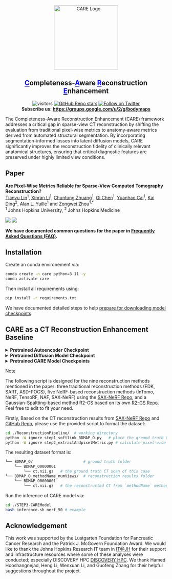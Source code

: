 <div align="center">
    <img src="assets/fig_logo.png" alt="CARE Logo" width=200/>
<h2 align="center"><span style="color: blue;"><ins>C</ins></span>ompleteness-<span style="color: blue;"><ins>A</ins></span>ware <span style="color: blue;"><ins>R</ins></span>econstruction <span style="color: blue;"><ins>E</ins></span>nhancement</h2>
</div>
<div align="center">


![visitors](https://visitor-badge.laobi.icu/badge?page_id=MrGiovanni/CARE)
[![GitHub Repo stars](https://img.shields.io/github/stars/MrGiovanni/CARE?style=social)](https://github.com/MrGiovanni/CARE/stargazers)
<a href="https://twitter.com/bodymaps317">
        <img src="https://img.shields.io/twitter/follow/BodyMaps?style=social" alt="Follow on Twitter" />
</a><br/>
**Subscribe us: https://groups.google.com/u/2/g/bodymaps**  

</div>

The Completeness-Aware Reconstruction Enhancement (CARE) framework addresses a critical gap in sparse-view CT reconstruction by shifting the evaluation from traditional pixel-wise metrics to anatomy-aware metrics derived from automated structural segmentation. By incorporating segmentation-informed losses into latent diffusion models, CARE significantly improves the reconstruction fidelity of clinically relevant anatomical structures, ensuring that critical diagnostic features are preserved under highly limited view conditions.

## Paper
<b>Are Pixel-Wise Metrics Reliable for Sparse-View Computed Tomography Reconstruction?</b> <br/>
[Tianyu Lin](https://lin-tianyu.github.io/)<sup>1</sup>, 
[Xinran Li](https://openreview.net/profile?id=~Xinran_Li7)<sup>1</sup>, 
[Chuntung Zhuang](https://openreview.net/profile?id=~Chuntung_Zhuang1)<sup>1</sup>, 
[Qi Chen](https://scholar.google.com/citations?user=4Q5gs2MAAAAJ&hl=en)<sup>1</sup>, 
[Yuanhao Cai](https://caiyuanhao1998.github.io/)<sup>1</sup>, 
[Kai Ding](https://scholar.google.com/citations?user=OvpsAYgAAAAJ&hl=en&oi=ao)<sup>2</sup>, 
[Alan L. Yuille](https://www.cs.jhu.edu/~ayuille/)<sup>1</sup> and
[Zongwei Zhou](https://www.zongweiz.com/)<sup>1,*</sup> <br/>
<sup>1 </sup>Johns Hopkins University,  <sup>2 </sup>Johns Hopkins Medicine  <br/>
<!-- CVPR, 2024 <br/> -->
<a href=''><img src='https://img.shields.io/badge/Paper-PDF-purple'></a>
<a href='https://github.com/MrGiovanni/CARE'><img src='https://img.shields.io/badge/GitHub-Code-blue'></a>

**We have documented common questions for the paper in [Frequently Asked Questions (FAQ)](documents/FAQ.md).**


## Installation
Create an conda environement via:
```bash
conda create -n care python=3.11 -y
conda activate care
```
Then install all requirements using:
```bash
pip install -r requirements.txt
```
We have documented detailed steps to help [prepare for downloading model checkpoints](documents/DOWNLOAD.md).

## CARE as a CT Reconstruction Enhancement Baseline

<details>
<summary><b>Pretrained Autoencoder Checkpoint</b></summary>

```bash
huggingface-cli download TianyuLin/CARE --include="autoencoder/*" --local-dir="./STEP1-AutoEncoderModel/klvae/"
```
</details>

<details>
<summary><b>Pretrained Diffusion Model Checkpoint</b></summary>

```bash
huggingface-cli download TianyuLin/CARE --include="diffusion/*" --local-dir="./STEP2-DiffusionModel/"
```
</details>

<details>
<summary><b>Pretrained CARE Model Checkpoints</b></summary>

```bash
huggingface-cli download TianyuLin/CARE --include="CARE/*" --local-dir="./STEP3-CAREModel/"
```

</details>

> [!NOTE]
> The following script is designed for the nine reconstruction methods mentioned in the paper: three traditional reconstruction methods (FDK, SART, ASD-POCS), five NeRF-based reconstruction methods (InTomo, NeRF, TensoRF, NAF, SAX-NeRF) using the [SAX-NeRF Repo](https://github.com/caiyuanhao1998/SAX-NeRF), and a Gaussian-Spaltting-based method R2-GS based on its own [R2-GS Repo](https://github.com/Ruyi-Zha/r2_gaussian). Feel free to edit to fit your need.

Firstly, Based on the CT reconstruction results from [SAX-NeRF Repo](https://github.com/caiyuanhao1998/SAX-NeRF) and [GitHub Repo](https://github.com/Ruyi-Zha/r2_gaussian), please use the provided script to format the dataset:
```bash
cd ./ReconstructionPipeline/  # working directory
python -W ignore step1_softlink_BDMAP_O.py   # place the ground truth CT and segmentation
python -W ignore step2_extractAndpixelMetric.py # calculate pixel-wise metrics (SSIM and PSNR)
```

The resulting dataset format is:
```bash
└── BDMAP_O/                      # ground truth folder
    └── BDMAP_O0000001
        └── ct.nii.gz   # the ground truth CT scan of this case
└── BDMAP_O_methodName_numViews/  # reconstruction results folder
    └── BDMAP_O0000001
        └── ct.nii.gz   # the reconstructed CT from `methodName` method with `numViews` X-rays
```


Run the inference of CARE model via:
```bash
cd ./STEP3-CAREModel
bash inference.sh nerf_50 # example
```
<!-- Then, calculate the pixel-wise and anatomy-aware metrics:
```bash
bash step3_nnUNetPredictCARE.sh                 # inference anatomy segmentator
bash step5_calculateMetricsCARE.sh              # calculate segmentation metrics
python -W ignore step6_read_result_csv_for_table1st2nd.py # print metrics in latex table format
``` -->

<!-- Next, download the Anatomy Segmentator checkpoint:
```bash
huggingface-cli download TianyuLin/CARE --allow-patterns="segmentator/segmentator3D/*" --to-local-dir="./AnatomySegmentator/"
export CKPT_PATH="./AnatomySegmentator"
```
Then, calculate the proposed anatomy-aware CT reconstruction metrics:
```bash
bash step3_nnUNetPredictBase.sh                 # inference anatomy segmentator
bash step5_calculateMetricsBase.sh              # calculate segmentation metrics
python -W ignore step6_read_result_csv_for_table1st2nd.py # print metrics in latex table format
```
Also, all calculated metrics would be under `resultsCSV` folder.

## 0. Train Anatomy Segmentator
The anatomy segmentator is built upon nnU-Net, please prepare the dataset first based on [nnU-Net's dataset format](https://github.com/MIC-DKFZ/nnUNet/blob/master/documentation/dataset_format.md). Our anatomy segmentator requires [25 anatomical structures](documents/dataset.json).
Then, train the model (`datasetNum` is your actual nnU-Net dataset number):
```bash
export nnUNet_raw="/path/to/Dataset_raw"
export nnUNet_preprocessed="/path/to/Dataset_preprocessed"
export nnUNet_results="/path/to/nnUNet_results"
DATASET_NUM=# your actual 3-digit nnU-Net dataset number
nnUNetv2_plan_and_preprocess -d $DATASET_NUM -pl nnUNetPlannerResEncL --verify_dataset_integrity
nnUNetv2_train $DATASET_NUM 3d_fullres all -p nnUNetResEncUNetLPlans # 3d version for anatomy-aware metrics
nnUNetv2_train $DATASET_NUM 2d all -p nnUNetResEncUNetLPlans         # 2d version for CARE model training
```

## 1. Train Autoencoder Model
<details>
<summary>Pretrained Autoencoder Checkpoint</summary>

```bash
huggingface-cli download TianyuLin/CARE --allow-patterns="autoencoder/*" --to-local-dir="./autoencoder/"
```
</details>

First time [Diffusers](https://github.com/huggingface/diffusers) user should run `accelerate config` for training device configuration. Assume that the original dataset is in BDMAP format (e.g., [AbdomenAtlas 1.0](https://huggingface.co/datasets/AbdomenAtlas/AbdomenAtlas1.0Mini)), please use `./ReconstructionPipeline/niigz2h5.py` to convert the dataset into `*.h5` format.

Next, go to the working directory:
```bash
cd ./STEP1-AutoEncoderModel/klvae
```
Then, modify `TRAIN_DATA_DIR` and `validation_images` in `train.sh` and run the trianing:
```bash
bash train.sh
```
## 2. Train Diffusion Model
<details>
<summary>Pretrained Diffusion Model Checkpoint</summary>

```bash
huggingface-cli download TianyuLin/CARE --allow-patterns="diffusion/*" --to-local-dir="./diffusion/"
```
</details>

The dataset remained unchanged comparing to the [Autoencoder section](#1.-Train-Autoencoder-Model). Entering the working directory:
```bash
cd ./STEP2-DiffusionModel
```
Then, change the `FT_VAE_NAME` to select a pretrained autoencoder checkpoint, and run the training:
```bash
bash train.sh
```

## 3. Train CARE Model

To train the CARE model, first prepare the dataset by:
```bash
cd ./ReconstructionPipeline/
python -W ignore step1_softlink_BDMAP_O.py   # place the ground truth CT and segmentation
python -W ignore step2_extractAndpixelMetric.py # format the reconstruction & pixel-wise metrics
```
Next, go to the working directory:
```bash
cd ./STEP3-CAREModel
```
In the `splits` folder, `BDMAP_O_AV_meta_train.csv` and `BDMAP_O_AV_meta_test.csv` control the training and testing set of CARE model. 
In addition, download the 2D version anatomy segmentator via:
```bash
huggingface-cli download TianyuLin/CARE --allow-patterns="segmentator/segmentator2D/*" --to-local-dir="./AnatomySegmentator2D/"
export CKPT_PATH="./AnatomySegmentator2D"
```
Then, change the `FT_VAE_NAME` and `TRAINED_UNET_NAME` to select a pretrained autoencoder/diffusion model's checkpoint, and run the training:
```bash
bash train.sh nerf_50  # example
``` -->


<!-- ## Citation
```
@inproceedings{lin2025are,
  title={Are Pixel-Wise Metrics Reliable for Sparse-View Computed Tomography Reconstruction?},
  author={Lin, Tianyu and Li, Xinran and Zhuang, Chuntung and Chen, Qi and Cai, Yuanhao and Ding, Kai and Yuille, Alan and Zhou, Zongwei},
  booktitle={},
  pages={},
  year={2025}
}
``` -->

## Acknowledgement

This work was supported by the Lustgarten Foundation for Pancreatic Cancer Research and the Patrick J. McGovern Foundation Award. We would like to thank the Johns Hopkins Research IT team in [IT@JH](https://researchit.jhu.edu/) for their support and infrastructure resources where some of these analyses were conducted; especially DISCOVERY HPC [DISCOVERY HPC](https://researchit.jhu.edu/research-hpc/). We thank Hamed Hooshangnejad, Heng Li, Wenxuan Li, and Guofeng Zhang for their helpful suggestions throughout the project.
